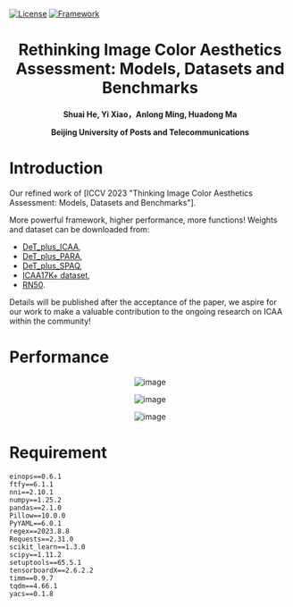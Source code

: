 [![License](https://img.shields.io/badge/License-Apache%202.0-blue.svg)](https://opensource.org/licenses/Apache-2.0)
[![Framework](https://img.shields.io/badge/PyTorch-%23EE4C2C.svg?&logo=PyTorch&logoColor=white)](https://pytorch.org/)

<div align="center">
<h1>
<b>
Rethinking Image Color Aesthetics Assessment: Models, Datasets and Benchmarks
</b>
</h1>
<h4>
<b>
Shuai He, Yi Xiao，Anlong Ming, Huadong Ma
    
Beijing University of Posts and Telecommunications
</b>
</h4>
</div>


# Introduction
Our refined work of [ICCV 2023 "Thinking Image Color Aesthetics Assessment: Models, Datasets and Benchmarks"].

More powerful framework, higher performance, more functions! Weights and dataset can be downloaded from: 
- [DeT_plus_ICAA](https://mega.nz/file/I1UjlYoD#fKkLdtubl5OXpQQXB37_OOy0A9kw8HpuQwW_x80MU-s),
- [DeT_plus_PARA](https://mega.nz/file/Mp82UKoI#7a4ik8jFBLnQewE0-bPNg5rz1F6-XMOp1WSXw_FG3XQ),
- [DeT_plus_SPAQ](https://mega.nz/file/Z9tUVJKI#HqgW77gxdtHF6QG5GfnLA31druLONw9IFlsvY3w4W_Q),
- [ICAA17K+ dataset](https://mega.nz/file/V8kwgLaD#ty6IG7gyQduanfd1ViloZVlREq18e0MuWwqCnvTMtiM),
- [RN50](https://mega.nz/file/9sUAzZIZ#Cu4C5QamEn41abU6yz_39IN0by-qIuMkRmh4YFBTy8I).

Details will be published after the acceptance of the paper, we aspire for our work to make a valuable contribution to the ongoing research on ICAA within the community!

# Performance
<div align="center">
  
![image](https://github.com/woshidandan/DeT-Plus/assets/15050507/7269c1a4-8381-4b79-94e8-b9df5340f994)

![image](https://github.com/woshidandan/DeT-Plus/assets/15050507/589cfcaf-05c9-4af5-9083-87aae294e9ca)

![image](https://github.com/woshidandan/DeT-Plus/assets/15050507/81db22d9-6319-4da8-8708-0b96188e854a)

</div>

# Requirement
```
einops==0.6.1
ftfy==6.1.1
nni==2.10.1
numpy==1.25.2
pandas==2.1.0
Pillow==10.0.0
PyYAML==6.0.1
regex==2023.8.8
Requests==2.31.0
scikit_learn==1.3.0
scipy==1.11.2
setuptools==65.5.1
tensorboardX==2.6.2.2
timm==0.9.7
tqdm==4.66.1
yacs==0.1.8
```
